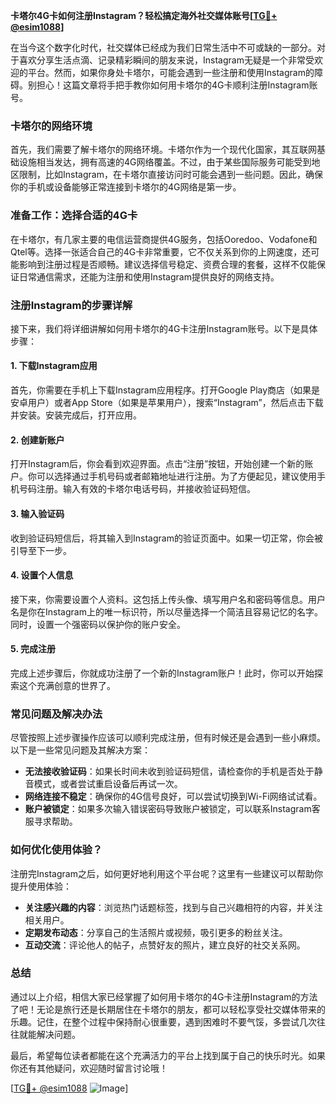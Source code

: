 **卡塔尔4G卡如何注册Instagram？轻松搞定海外社交媒体账号[[TG💪+ @esim1088](https://t.me/s/esim1088)]**

在当今这个数字化时代，社交媒体已经成为我们日常生活中不可或缺的一部分。对于喜欢分享生活点滴、记录精彩瞬间的朋友来说，Instagram无疑是一个非常受欢迎的平台。然而，如果你身处卡塔尔，可能会遇到一些注册和使用Instagram的障碍。别担心！这篇文章将手把手教你如何用卡塔尔的4G卡顺利注册Instagram账号。

### 卡塔尔的网络环境

首先，我们需要了解卡塔尔的网络环境。卡塔尔作为一个现代化国家，其互联网基础设施相当发达，拥有高速的4G网络覆盖。不过，由于某些国际服务可能受到地区限制，比如Instagram，在卡塔尔直接访问时可能会遇到一些问题。因此，确保你的手机或设备能够正常连接到卡塔尔的4G网络是第一步。

### 准备工作：选择合适的4G卡

在卡塔尔，有几家主要的电信运营商提供4G服务，包括Ooredoo、Vodafone和Qtel等。选择一张适合自己的4G卡非常重要，它不仅关系到你的上网速度，还可能影响到注册过程是否顺畅。建议选择信号稳定、资费合理的套餐，这样不仅能保证日常通信需求，还能为注册和使用Instagram提供良好的网络支持。

### 注册Instagram的步骤详解

接下来，我们将详细讲解如何用卡塔尔的4G卡注册Instagram账号。以下是具体步骤：

#### 1. 下载Instagram应用

首先，你需要在手机上下载Instagram应用程序。打开Google Play商店（如果是安卓用户）或者App Store（如果是苹果用户），搜索“Instagram”，然后点击下载并安装。安装完成后，打开应用。

#### 2. 创建新账户

打开Instagram后，你会看到欢迎界面。点击“注册”按钮，开始创建一个新的账户。你可以选择通过手机号码或者邮箱地址进行注册。为了方便起见，建议使用手机号码注册。输入有效的卡塔尔电话号码，并接收验证码短信。

#### 3. 输入验证码

收到验证码短信后，将其输入到Instagram的验证页面中。如果一切正常，你会被引导至下一步。

#### 4. 设置个人信息

接下来，你需要设置个人资料。这包括上传头像、填写用户名和密码等信息。用户名是你在Instagram上的唯一标识符，所以尽量选择一个简洁且容易记忆的名字。同时，设置一个强密码以保护你的账户安全。

#### 5. 完成注册

完成上述步骤后，你就成功注册了一个新的Instagram账户！此时，你可以开始探索这个充满创意的世界了。

### 常见问题及解决办法

尽管按照上述步骤操作应该可以顺利完成注册，但有时候还是会遇到一些小麻烦。以下是一些常见问题及其解决方案：

- **无法接收验证码**：如果长时间未收到验证码短信，请检查你的手机是否处于静音模式，或者尝试重启设备后再试一次。
- **网络连接不稳定**：确保你的4G信号良好，可以尝试切换到Wi-Fi网络试试看。
- **账户被锁定**：如果多次输入错误密码导致账户被锁定，可以联系Instagram客服寻求帮助。

### 如何优化使用体验？

注册完Instagram之后，如何更好地利用这个平台呢？这里有一些建议可以帮助你提升使用体验：

- **关注感兴趣的内容**：浏览热门话题标签，找到与自己兴趣相符的内容，并关注相关用户。
- **定期发布动态**：分享自己的生活照片或视频，吸引更多的粉丝关注。
- **互动交流**：评论他人的帖子，点赞好友的照片，建立良好的社交关系网。

### 总结

通过以上介绍，相信大家已经掌握了如何用卡塔尔的4G卡注册Instagram的方法了吧！无论是旅行还是长期居住在卡塔尔的朋友，都可以轻松享受社交媒体带来的乐趣。记住，在整个过程中保持耐心很重要，遇到困难时不要气馁，多尝试几次往往就能解决问题。

最后，希望每位读者都能在这个充满活力的平台上找到属于自己的快乐时光。如果你还有其他疑问，欢迎随时留言讨论哦！

[[TG💪+ @esim1088](https://t.me/s/esim1088) ![Image](https://i.postimg.cc/4NQfJmqS/Snipaste-2025-05-13-00-14-12.png)]